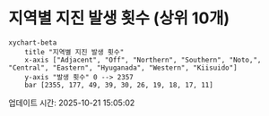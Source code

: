 # 지역별 지진 발생 횟수 (상위 10개)

```mermaid
xychart-beta
    title "지역별 지진 발생 횟수"
    x-axis ["Adjacent", "Off", "Northern", "Southern", "Noto,", "Central", "Eastern", "Hyuganada", "Western", "Kiisuido"]
    y-axis "발생 횟수" 0 --> 2357
    bar [2355, 177, 49, 39, 30, 26, 19, 18, 17, 11]
```

업데이트 시간: 2025-10-21 15:05:02

